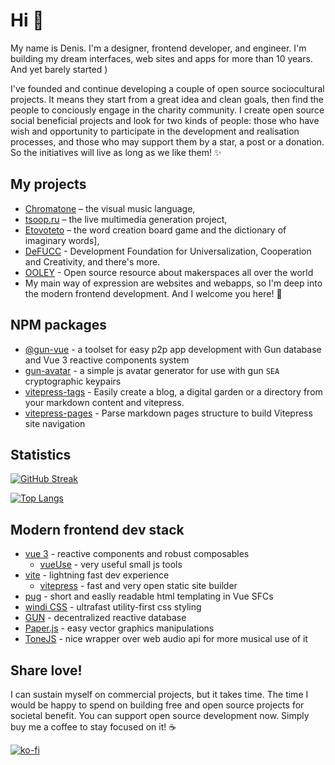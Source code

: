 # Hi 👋
My name is Denis. I'm a designer, frontend developer, and engineer. I'm building my dream interfaces, web sites and apps for more than 10 years. And yet barely started )

I've founded and continue developing a couple of open source sociocultural projects. It means they start from a great idea and clean goals, then find the people to conciously engage in the charity community. I create open source social beneficial projects and look for two kinds of people: those who have wish and opportunity to participate in the development and realisation processes, and those who may support them by a star, a post or a donation. So the initiatives will live as long as we like them! ✨

## My projects

- [Chromatone](https://github.com/chromatone) – the visual music language, 
- [tsoop.ru](https://github.com/tsoop-ru) – the live multimedia generation project,  
- [Etovoteto](https://github.com/etovoteto) – the word creation board game and the dictionary of imaginary words], 
- [DeFUCC](https://github.com/DeFUCC) - Development Foundation for Universalization, Cooperation and Creativity, and there's more. 
- [OOLEY](https://github.com/ooley42) - Open source resource about makerspaces all over the world
- My main way of expression are websites and webapps, so I'm deep into the modern frontend development. And I welcome you here! 🌊

## NPM packages
- [@gun-vue](https://www.npmjs.com/org/gun-vue) - a toolset for easy p2p app development with Gun database and Vue 3 reactive components system
- [gun-avatar](https://www.npmjs.com/package/gun-avatar) - a simple js avatar generator for use with gun `SEA` cryptographic keypairs
- [vitepress-tags](https://www.npmjs.com/package/vitepress-tags) - Easily create a blog, a digital garden or a directory from your markdown content and vitepress. 
- [vitepress-pages](https://www.npmjs.com/package/vitepress-pages) - Parse markdown pages structure to build Vitepress site navigation

## Statistics

[![GitHub Streak](http://github-readme-streak-stats.herokuapp.com?user=davay42&theme=dark&background=000000)](https://git.io/streak-stats)

[![Top Langs](https://github-readme-stats.vercel.app/api/top-langs/?username=davay42&layout=compact&theme=vision-friendly-dark)](https://github.com/anuraghazra/github-readme-stats)

## Modern frontend dev stack
- [vue 3](https://v3.vuejs.org) - reactive components and robust composables
  - [vueUse](https://vueuse.org) - very useful small js tools
- [vite](https://vitejs.dev) - lightning fast dev experience
  - [vitepress](https://vitepress.vuejs.org) - fast and very open static site builder
- [pug](https://pugjs.org) -  short and easlly readable html templating in Vue SFCs
- [windi CSS](https://windicss.org/) - ultrafast utility-first css styling
- [GUN](https://gun.eco) -  decentralized reactive database
- [Paper.js](http://paperjs.org) - easy vector graphics manipulations
- [ToneJS](https://tonejs.github.io/) - nice wrapper over web audio api for more musical use of it


## Share love!

I can sustain myself on commercial projects, but it takes time. The time I would be happy to spend on building free and open source projects for societal benefit. You can support open source development now. Simply buy me a coffee to stay focused on it! ☕️

[![ko-fi](https://ko-fi.com/img/githubbutton_sm.svg)](https://ko-fi.com/B0B44CM90)


